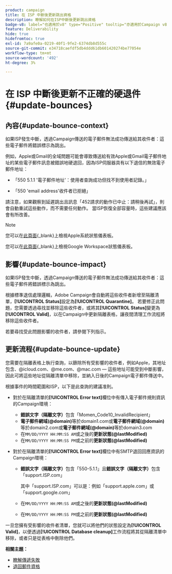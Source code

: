 ```yaml
---
product: campaign
title: 在 ISP 中斷後更新跳出資格
description: 瞭解如何在ISP中斷後更新跳出資格
badge-v8: label="也適用於v8" type="Positive" tooltip="亦適用於Campaign v8"
feature: Deliverability
hide: true
hidefromtoc: true
exl-id: 7a9afe0a-0219-40f1-9fe2-6374db8d555c
source-git-commit: e34718caefdf5db4ddd61db601420274be77054e
workflow-type: tm+mt
source-wordcount: '492'
ht-degree: 3%

---
```


# 在 ISP 中斷後更新不正確的硬退件 {#update-bounces}



## 內容{#update-bounce-context}

如果ISP發生中斷，透過Campaign傳送的電子郵件無法成功傳送給其收件者：這些電子郵件將錯誤標示為跳出。

例如，Apple或Gmail的全域問題可能會導致傳送給有效Apple或Gmail電子郵件地址的某些電子郵件訊息被錯誤地硬退回，因為ISP伺服器具有以下退信的無效電子郵件地址：

* 「550 5.1.1 &#39;電子郵件地址&#39;：使用者查詢成功但找不到使用者記錄。」

* 「550 &#39;email address&#39;收件者已拒絕」

請注意，如果觀察到延遲跳出且訊息「452請求的動作已中止：請稍後再試」，則會自動重試這些動作，而不需要任何動作。 當ISP恢復全部容量時，這些建議應該會有所改善。

>[!NOTE]
>
>您可以在[此頁面](https://www.apple.com/support/systemstatus/){_blank}上檢視Apple系統狀態儀表板。
>
>您可以在[此頁面](https://www.google.com/appsstatus#hl=en&amp;v=status){_blank}上檢視Google Workspace狀態儀表板。
>

## 影響{#update-bounce-impact}

如果ISP發生中斷，透過Campaign傳送的電子郵件無法成功傳送給其收件者：這些電子郵件將錯誤標示為跳出。

根據標準退信處理邏輯，Adobe Campaign會自動將這些收件者新增至隔離清單，**[!UICONTROL Status]**&#x200B;設定為&#x200B;**[!UICONTROL Quarantine]**。 若要修正此問題，您需要透過尋找並移除這些收件者，或將其&#x200B;**[!UICONTROL Status]**&#x200B;變更為&#x200B;**[!UICONTROL Valid]**，以在Campaign中更新隔離表格，讓夜間清理工作流程將移除這些收件者。

若要尋找受此問題影響的收件者，請參閱下列指示。

## 更新流程{#update-bounce-update}

您需要在隔離表格上執行查詢，以篩除所有受影響的收件者，例如Apple，其地址包含、@icloud.com、@me.com、@mac.com — 這些地址可能受到中斷影響，因此可將這些地址從隔離清單中移除，並納入日後的Campaign電子郵件傳送中。

根據事件的時間範圍和ISP，以下是此查詢的建議准則。

* 對於在隔離清單的&#x200B;**[!UICONTROL Error text]**&#x200B;欄位中有傳入電子郵件規則資訊的Campaign環境：

   * **錯誤文字（隔離文字）**&#x200B;包含「Momen_Code10_InvalidRecipient」
   * **電子郵件網域(@domain)**&#x200B;等於domain1.com或&#x200B;**電子郵件網域(@domain)**&#x200B;等於domain2.com或&#x200B;**電子郵件網域(@domain)**&#x200B;等於domain3.com
   * 在`MM/DD/YYYY HH:MM:SS AM`或之後的&#x200B;**更新狀態(@lastModified)**
   * 在`MM/DD/YYYY HH:MM:SS PM`或之前的&#x200B;**更新狀態(@lastModified)**

* 對於在隔離清單的&#x200B;**[!UICONTROL Error text]**&#x200B;欄位中有SMTP退回回應資訊的Campaign環境：

   * **錯誤文字（隔離文字）**&#x200B;包含「550-5.1.1」且&#x200B;**錯誤文字（隔離文字）**&#x200B;包含「support.ISP.com」

     其中「support.ISP.com」可以是：例如「support.apple.com」或「support.google.com」

   * 在`MM/DD/YYYY HH:MM:SS AM`或之後的&#x200B;**更新狀態(@lastModified)**
   * 在`MM/DD/YYYY HH:MM:SS PM`或之前的&#x200B;**更新狀態(@lastModified)**


一旦您擁有受影響的收件者清單，您就可以將他們的狀態設定為&#x200B;**[!UICONTROL Valid]**，以便透過&#x200B;**[!UICONTROL Database cleanup]**&#x200B;工作流程將其從隔離清單中移除，或者只是從表格中刪除他們。

**相關主題：**
* [瞭解傳遞失敗](understanding-delivery-failures.md)
* [退回郵件資格](understanding-delivery-failures.md#bounce-mail-qualification)
